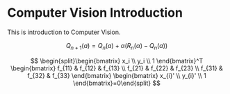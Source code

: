 # Computer Vision Introduction

This is introduction to Computer Vision.

$$
    Q_{n+1}(a) = Q_n(a) + \alpha (R_n(\alpha) - Q_n(a))
$$

$$
\begin{split}\begin{bmatrix}
x_i \\
y_i \\
1
\end{bmatrix}^T \begin{bmatrix}
f_{11} & f_{12} & f_{13}  \\
f_{21} & f_{22} & f_{23}   \\
f_{31} & f_{32} & f_{33}
\end{bmatrix}
\begin{bmatrix}
x_{i}' \\
y_{i}' \\
1
\end{bmatrix}=0\end{split}
$$
